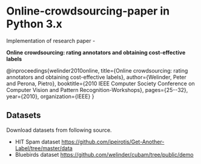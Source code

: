 # Online-crowdsourcing-paper in Python 3.x

Implementation of research paper - 

**Online crowdsourcing: rating annotators and obtaining cost-effective labels**

@inproceedings{welinder2010online,
  title={Online crowdsourcing: rating annotators and obtaining cost-effective labels},
  author={Welinder, Peter and Perona, Pietro},
  booktitle={2010 IEEE Computer Society Conference on Computer Vision and Pattern Recognition-Workshops},
  pages={25--32},
  year={2010},
  organization={IEEE}
}

## Datasets
Download datasets from following source.
- HIT Spam dataset https://github.com/ipeirotis/Get-Another-Label/tree/master/data
- Bluebirds dataset https://github.com/welinder/cubam/tree/public/demo
